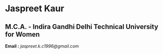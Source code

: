 # Jaspreet Kaur
## M.C.A. - Indira Gandhi Delhi Technical University for Women
**Email :** _jaspreet.k.c1996@gmail.com_
